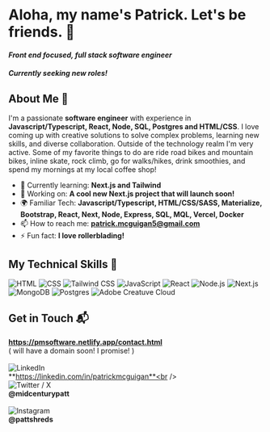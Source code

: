 
<h1>
  Aloha, my name's Patrick. Let's be friends. 👋
</h1>
<span>
  <h4><em> Front end focused, full stack software engineer </em></h4>
  <h4><em> Currently seeking new roles! </em></h4>
</span>

## About Me 🚀

I'm a passionate **software engineer** with experience in **Javascript/Typescript, React, Node, SQL, Postgres and HTML/CSS**. I love coming up with creative solutions to solve complex problems, learning new skills, and diverse collaboration. Outside of the technology realm I'm very active. Some of my favorite things to do are ride road bikes and mountain bikes, inline skate, rock climb, go for walks/hikes, drink smoothies, and spend my mornings at my local coffee shop!

- 🌱 Currently learning: **Next.js and Tailwind**
- 🔭 Working on: **A cool new Next.js project that will launch soon!**
- 🌍 Familiar Tech: **Javascript/Typescript, HTML/CSS/SASS, Materialize, Bootstrap, React, Next, Node, Express, SQL, MQL, Vercel, Docker**
- 📫 How to reach me: **patrick.mcguigan5@gmail.com**
- ⚡ Fun fact: **I love rollerblading!**

## My Technical Skills 🧠

![HTML](https://img.shields.io/badge/-HTML-E34F26?style=flat-square&logo=html5&logoColor=white)
![CSS](https://img.shields.io/badge/-CSS-1572B6?style=flat-square&logo=css3&logoColor=white)
![Tailwind CSS](https://img.shields.io/badge/Tailwind_CSS-38B2AC?style=for-the-badge&logo=tailwind-css&logoColor=white)
![JavaScript](https://img.shields.io/badge/-JavaScript-F7DF1E?style=flat-square&logo=javascript&logoColor=black)
![React](https://img.shields.io/badge/-React-61DAFB?style=flat-square&logo=react&logoColor=black)
![Node.js](https://img.shields.io/badge/-Node.js-339933?style=flat-square&logo=node.js&logoColor=white)
![Next.js](https://img.shields.io/badge/next%20js-000000?style=for-the-badge&logo=nextdotjs&logoColor=white)
![MongoDB](https://img.shields.io/badge/MongoDB-4EA94B?style=for-the-badge&logo=mongodb&logoColor=white)
![Postgres](https://img.shields.io/badge/PostgreSQL-316192?style=for-the-badge&logo=postgresql&logoColor=white)
![Adobe Creatuve Cloud](https://img.shields.io/badge/Adobe%20Creative%20Cloud-DA1F26?style=for-the-badge&logo=Adobe%20Creative%20Cloud&logoColor=white)




## Get in Touch 📬

**https://pmsoftware.netlify.app/contact.html** <br />
( will have a domain soon! I promise! )<br /><br />
![LinkedIn](	https://img.shields.io/badge/LinkedIn-0077B5?style=for-the-badge&logo=linkedin&logoColor=white)<br />
**https://linkedin.com/in/patrickmcguigan**<br /><br />
![Twitter / X](https://img.shields.io/badge/Twitter-1DA1F2?style=for-the-badge&logo=twitter&logoColor=white)<br />
**@midcenturypatt**<br /><br />
![Instagram](https://img.shields.io/badge/Instagram-E4405F?style=for-the-badge&logo=instagram&logoColor=white)<br />
**@pattshreds**<br />



<!---
pattshreds/pattshreds is a ✨ special ✨ repository because its `README.md` (this file) appears on your GitHub profile.
You can click the Preview link to take a look at your changes.
--->
